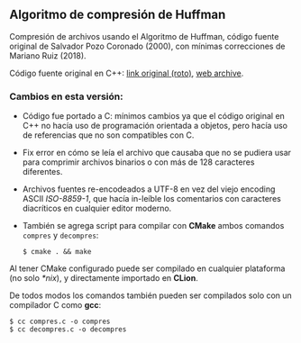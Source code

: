 Algoritmo de compresión de Huffman
----------------------------------

Compresión de archivos usando el Algoritmo de Huffman,
código fuente original de Salvador Pozo Coronado (2000),
con mínimas correcciones de Mariano Ruiz (2018).


Código fuente original en C++:
[link original (roto)](http://articulos.conclase.net/?tema=algoritmos&art=huffman&pag=000),
[web archive](https://web.archive.org/web/20190912232030/http://articulos.conclase.net/?tema=algoritmos&art=huffman&pag=000).

### Cambios en esta versión:

- Código fue portado a C: mínimos cambios ya que el código original
  en C++ no hacía uso de programación orientada a objetos, pero hacía
  uso de referencias que no son compatibles con C.
- Fix error en cómo se leía el archivo que causaba que no
  se pudiera usar para comprimir archivos binarios o con más
  de 128 caracteres diferentes.
- Archivos fuentes re-encodeados a UTF-8 en vez del viejo
  encoding ASCII _ISO-8859-1_, que hacía in-leíble los comentarios
  con caracteres diacríticos en cualquier editor moderno.
- También se agrega script para compilar con **CMake** ambos
  comandos `compres` y `decompres`:

      $ cmake . && make

Al tener CMake configurado puede ser compilado en cualquier
plataforma (no solo _*nix_), y directamente importado en **CLion**. 

De todos modos los comandos también pueden ser compilados
solo con un compilador C como **gcc**:

    $ cc compres.c -o compres
    $ cc decompres.c -o decompres
